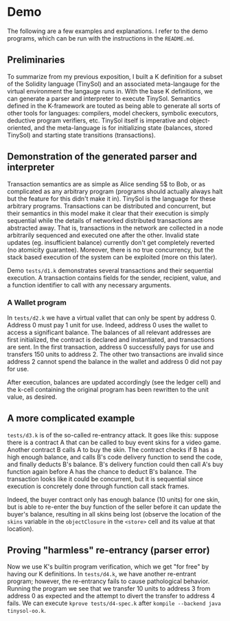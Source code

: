 # Demo 
The following are a few examples and explanations. I refer to the demo programs, which can be run with the instructions in the `README.md`.

## Preliminaries
To summarize from my previous exposition, I built a K definition for a subset of the Solidity language (TinySol) and an associated meta-langauge for the virtual environment the langauge runs in. With the base K definitions, we can generate a parser and interpreter to execute TinySol. Semantics defined in the K-framework are touted as being able to generate all sorts of other tools for languages: compilers, model checkers, symbolic executors, deductive program verifiers, etc. TinySol itself is imperative and object-oriented, and the meta-language is for initializing state (balances, stored TinySol) and starting state transitions (transactions). 

## Demonstration of the generated parser and interpreter
Transaction semantics are as simple as Alice sending 5$ to Bob, or as complicated as any arbitrary program (programs should actually always halt but the feature for this didn't make it in). TinySol is the language for these arbitrary programs. Transactions can be distributed and concurrent, but their semantics in this model make it clear that their execution is simply sequential while the details of networked distributed transactions are abstracted away. That is, transactions in the network are collected in a node arbitrarily sequenced and executed one after the other. Invalid state updates (eg. insufficient balance) currently don't get completely reverted (no atomicity guarantee). Moreover, there is no true concurrency, but the stack based execution of the system can be exploited (more on this later). 

Demo `tests/d1.k` demonstrates several transactions and their sequential execution. A transaction contains fields for the sender, recipient, value, and a function identifier to call with any necessary arguments. 


### A Wallet program
In `tests/d2.k` we have a virtual vallet that can only be spent by address 0. Address 0 must pay 1 unit for use. Indeed, address 0 uses the wallet to access a significant balance. The balances of all relevant addresses are first initialized, the contract is declared and instantiated, and transactions are sent. In the first transaction, address 0 successfully pays for use and transfers 150 units to address 2. The other two transactions are invalid since address 2 cannot spend the balance in the wallet and address 0 did not pay for use. 

After execution, balances are updated accordingly (see the ledger cell) and the k-cell containing the original program has been rewritten to the unit value, as desired. 

## A more complicated example
`tests/d3.k` is of the so-called re-entrancy attack. It goes like this: suppose there is a contract A that can be called to buy event skins for a video game. Another contract B calls A to buy the skin. The contract checks if B has a high enough balance, and calls B's code delivery function to send the code, and finally deducts B's balance. B's delivery function could then call A's buy function again before A has the chance to deduct B's balance. The transaction looks like it could be concurrent, but it is sequential since execution is concretely done through function call stack frames.

Indeed, the buyer contract only has enough balance (10 units) for one skin, but is able to re-enter the buy function of the seller before it can update the buyer's balance, resulting in all skins being lost (observe the location of the `skins` variable in the `objectClosure` in the `<store>` cell and its value at that location).

## Proving "harmless" re-entrancy (parser error)
Now we use K's builtin program verification, which we get "for free" by having our K definitions. In `tests/d4.k`, we have another re-entrant program; however, the re-entrancy fails to cause pathological behavior. Running the program we see that we transfer 10 units to address 3 from address 0 as expected and the attempt to divert the transfer to address 4 fails. We can execute `kprove tests/d4-spec.k` after `kompile --backend java tinysol-oo.k`.


